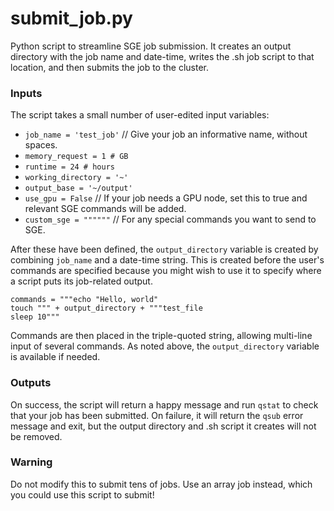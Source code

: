# submit_job.py

Python script to streamline SGE job submission. It creates an output directory with the job name and date-time, writes the .sh job script to that location, and then submits the job to the cluster.

### Inputs

The script takes a small number of user-edited input variables:

* ``job_name = 'test_job'`` // Give your job an informative name, without spaces.
* ``memory_request = 1 # GB``
* ``runtime = 24 # hours``
* ``working_directory = '~'``
* ``output_base = '~/output'``
* ``use_gpu = False``  // If your job needs a GPU node, set this to true and relevant SGE commands will be added.
* ``custom_sge = """"""`` // For any special commands you want to send to SGE.

After these have been defined, the ``output_directory`` variable is created by combining ``job_name`` and a date-time string. This is created before the user's commands are specified because you might wish to use it to specify where a script puts its job-related output.

```
commands = """echo "Hello, world"
touch """ + output_directory + """test_file
sleep 10"""
```

Commands are then placed in the triple-quoted string, allowing multi-line input of several commands. As noted above, the ``output_directory`` variable is available if needed.

### Outputs

On success, the script will return a happy message and run ``qstat`` to check that your job has been submitted. On failure, it will return the ``qsub`` error message and exit, but the output directory and .sh script it creates will not be removed.

### Warning

Do not modify this to submit tens of jobs. Use an array job instead, which you could use this script to submit!
